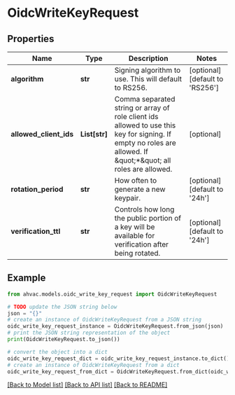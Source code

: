 # OidcWriteKeyRequest


## Properties

Name | Type | Description | Notes
------------ | ------------- | ------------- | -------------
**algorithm** | **str** | Signing algorithm to use. This will default to RS256. | [optional] [default to 'RS256']
**allowed_client_ids** | **List[str]** | Comma separated string or array of role client ids allowed to use this key for signing. If empty no roles are allowed. If \&quot;*\&quot; all roles are allowed. | [optional] 
**rotation_period** | **str** | How often to generate a new keypair. | [optional] [default to '24h']
**verification_ttl** | **str** | Controls how long the public portion of a key will be available for verification after being rotated. | [optional] [default to '24h']

## Example

```python
from ahvac.models.oidc_write_key_request import OidcWriteKeyRequest

# TODO update the JSON string below
json = "{}"
# create an instance of OidcWriteKeyRequest from a JSON string
oidc_write_key_request_instance = OidcWriteKeyRequest.from_json(json)
# print the JSON string representation of the object
print(OidcWriteKeyRequest.to_json())

# convert the object into a dict
oidc_write_key_request_dict = oidc_write_key_request_instance.to_dict()
# create an instance of OidcWriteKeyRequest from a dict
oidc_write_key_request_from_dict = OidcWriteKeyRequest.from_dict(oidc_write_key_request_dict)
```
[[Back to Model list]](../README.md#documentation-for-models) [[Back to API list]](../README.md#documentation-for-api-endpoints) [[Back to README]](../README.md)


